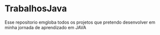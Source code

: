 # TrabalhosJava
Esse repositorio emgloba todos os projetos que pretendo desenvolver em minha jornada de aprendizado em JAVA 
